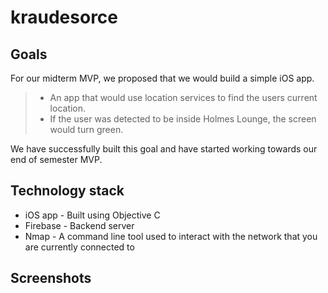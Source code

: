 # kraudesorce
Goals
-----
For our midterm MVP, we proposed that we would build a simple iOS app.

>  - An app that would use location services to find the users current location. 
>  - If the user was detected to be inside Holmes Lounge, the screen would turn green.

We have successfully built this goal and have started working towards our end of semester MVP.

Technology stack
----

 - iOS app - Built using Objective C
 - Firebase - Backend server
 - Nmap - A command line tool used to interact with the network that you are currently connected to

Screenshots
----

